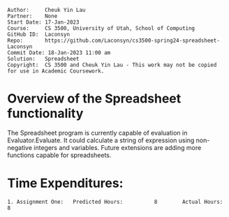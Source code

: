 ```
Author:     Cheuk Yin Lau
Partner:    None
Start Date: 17-Jan-2023
Course:     CS 3500, University of Utah, School of Computing
GitHub ID:  Laconsyn
Repo:       https://github.com/Laconsyn/cs3500-spring24-spreadsheet-Laconsyn
Commit Date: 18-Jan-2023 11:00 am
Solution:   Spreadsheet
Copyright:  CS 3500 and Cheuk Yin Lau - This work may not be copied for use in Academic Coursework.
```

# Overview of the Spreadsheet functionality

The Spreadsheet program is currently capable of evaluation in Evaluator.Evaluate. 
It could calculate a string of expression using non-negative integers and variables. 
Future extensions are adding more functions capable for spreadsheets. 

# Time Expenditures:

    1. Assignment One:   Predicted Hours:          8        Actual Hours:   8

